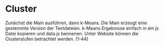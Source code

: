 Cluster
=======

Zunächst die Main ausführen, dann k-Means. Die Main erzeugt eine gestemmte Version der Textdateien. 
k-Means Ergebnisse einfach in ein js Datei kopieren und data.js bennenen. 
Unter Website können die Clusterstufen betrachtet werden. (1-44) 
